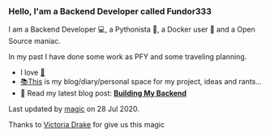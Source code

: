 ### Hello, I'am a Backend Developer called Fundor333

I am a Backend Developer 💻, a Pythonista 🐍, a Docker user 🐋 and a Open Source maniac.

In my past I have done some work as PFY and some traveling planning.

- I love [🍵](https://digitaltearoom.com/)
- [📚This](https://fundor333.com/) is my blog/diary/personal space for my project, ideas and rants...
- 📰 Read my latest blog post: **[Building My Backend](https://fundor333.com/post/2020/building-my-backend/)**

Last updated by [magic](https://victoria.dev/blog/go-automate-your-github-profile-readme/) on 28 Jul 2020.

Thanks to [Victoria Drake](https://victoria.dev/blog/go-automate-your-github-profile-readme/) for give us this magic
